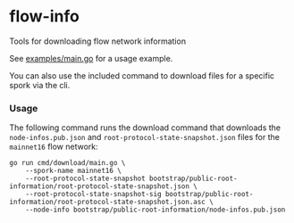 # flow-info
Tools for downloading flow network information

See [examples/main.go](examples/main.go) for a usage example.

You can also use the included command to download files for a specific spork via the cli.

### Usage
The following command runs the download command that downloads the `node-infos.pub.json` and `root-protocol-state-snapshot.json`
files for the `mainnet16` flow network:
```
go run cmd/download/main.go \
	--spork-name mainnet16 \
	--root-protocol-state-snapshot bootstrap/public-root-information/root-protocol-state-snapshot.json \
	--root-protocol-state-snapshot-sig bootstrap/public-root-information/root-protocol-state-snapshot.json.asc \
	--node-info bootstrap/public-root-information/node-infos.pub.json
```
